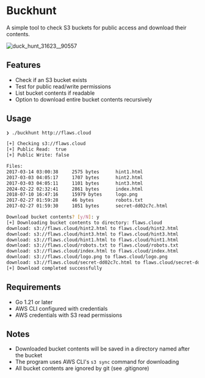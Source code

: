 # Buckhunt


A simple tool to check S3 buckets for public access and download their contents.

![duck_hunt_31623__90557](https://github.com/user-attachments/assets/9c953842-1c24-4425-9d3d-1f75f66fc33e)


## Features

- Check if an S3 bucket exists
- Test for public read/write permissions
- List bucket contents if readable
- Option to download entire bucket contents recursively

## Usage

```bash
❯ ./buckhunt http://flaws.cloud                                                      

[+] Checking s3://flaws.cloud
[+] Public Read:  true
[+] Public Write: false

Files:
2017-03-14 03:00:38     2575 bytes      hint1.html
2017-03-03 04:05:17     1707 bytes      hint2.html
2017-03-03 04:05:11     1101 bytes      hint3.html
2024-02-22 02:32:41     2861 bytes      index.html
2018-07-10 16:47:16     15979 bytes     logo.png
2017-02-27 01:59:28     46 bytes        robots.txt
2017-02-27 01:59:30     1051 bytes      secret-dd02c7c.html

Download bucket contents? [y/N]: y
[+] Downloading bucket contents to directory: flaws.cloud
download: s3://flaws.cloud/hint2.html to flaws.cloud/hint2.html
download: s3://flaws.cloud/hint3.html to flaws.cloud/hint3.html
download: s3://flaws.cloud/hint1.html to flaws.cloud/hint1.html
download: s3://flaws.cloud/robots.txt to flaws.cloud/robots.txt
download: s3://flaws.cloud/index.html to flaws.cloud/index.html 
download: s3://flaws.cloud/logo.png to flaws.cloud/logo.png      
download: s3://flaws.cloud/secret-dd02c7c.html to flaws.cloud/secret-dd02c7c.html
[+] Download completed successfully
```

## Requirements

- Go 1.21 or later
- AWS CLI configured with credentials
- AWS credentials with S3 read permissions

## Notes

- Downloaded bucket contents will be saved in a directory named after the bucket
- The program uses AWS CLI's `s3 sync` command for downloading
- All bucket contents are ignored by git (see .gitignore)
